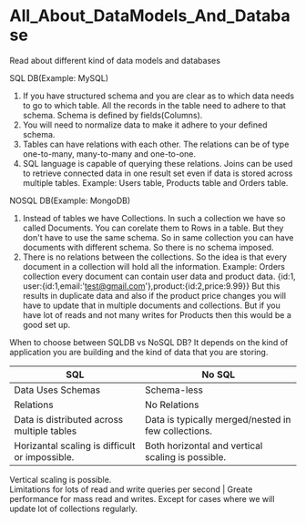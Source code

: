 # All_About_DataModels_And_Database
Read about different kind of data models and databases

SQL DB(Example: MySQL)
1. If you have structured schema and you are clear as to which data needs to go to which table. All the records in the table need to adhere to that schema.
Schema is defined by fields(Columns).
2. You will need to normalize data to make it adhere to your defined schema.
3. Tables can have relations with each other. The relations can be of type one-to-many, many-to-many and one-to-one.
4. SQL language is capable of querying these relations. Joins can be used to retrieve connected data in one result set even if data is stored across multiple tables.
Example: Users table, Products table and Orders table.

NOSQL DB(Example: MongoDB)
1. Instead of tables we have Collections. In such a collection we have so called Documents. You can corelate them to Rows in a table. But they don't have to use the same schema. So in same collection you can have documents with different schema. So there is no schema imposed.
2. There is no relations between the collections. So the idea is that every document in a collection will hold all the information.
Example: Orders collection every document can contain user data and product data.
{id:1, user:{id:1,email:'test@gmail.com'},product:{id:2,price:9.99}}
But this results in duplicate data and also if the product price changes you will have to update that in multiple documents and collections. But if you have lot of reads and not many writes for Products then this would be a good set up.

When to choose between SQLDB vs NoSQL DB?
It depends on the kind of application you are building and the kind of data that you are storing. 

SQL                                                                       | No SQL
--------------------------------------------------------------------------|-----------------------------------------------------------------------
Data Uses Schemas                                                         | Schema-less
Relations                                                                 | No Relations
Data is distributed across multiple tables                                | Data is typically merged/nested in few collections.
Horizantal scaling is difficult or impossible.                            | Both horizontal and vertical scaling is possible.
Vertical scaling is possible.                                             
Limitations for lots of read and write queries per second                 | Greate performance for mass read and writes. 
                                                                            Except for cases where we will update lot of collections regularly.
                                                                                                                       

